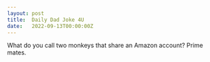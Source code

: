 ```yaml
---
layout: post
title:  Daily Dad Joke 4U
date:   2022-09-13T00:00:00Z
---
```

What do you call two monkeys that share an Amazon account? Prime mates.
